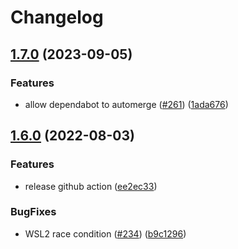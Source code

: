 # Changelog

## [1.7.0](https://github.com/chanzuckerberg/blessclient/compare/v1.6.0...v1.7.0) (2023-09-05)


### Features

* allow dependabot to automerge ([#261](https://github.com/chanzuckerberg/blessclient/issues/261)) ([1ada676](https://github.com/chanzuckerberg/blessclient/commit/1ada676005035a2c73917ea929e4a4d1043b9abd))

## [1.6.0](https://github.com/chanzuckerberg/blessclient/compare/v1.5.3...v1.6.0) (2022-08-03)


### Features

* release github action ([ee2ec33](https://github.com/chanzuckerberg/blessclient/commit/ee2ec334aaa61d505ba6777d1d4c308907cd4434))


### BugFixes

* WSL2 race condition ([#234](https://github.com/chanzuckerberg/blessclient/issues/234)) ([b9c1296](https://github.com/chanzuckerberg/blessclient/commit/b9c12966ce7d8f2de06f786626d82fc28bb54d46))

